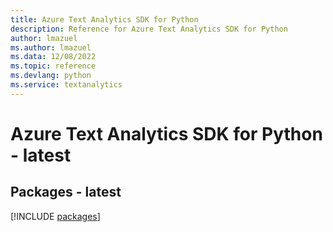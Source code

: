 ```yaml
---
title: Azure Text Analytics SDK for Python
description: Reference for Azure Text Analytics SDK for Python
author: lmazuel
ms.author: lmazuel
ms.data: 12/08/2022
ms.topic: reference
ms.devlang: python
ms.service: textanalytics
---
```

# Azure Text Analytics SDK for Python - latest
## Packages - latest
[!INCLUDE [packages](text-analytics-index.md)]